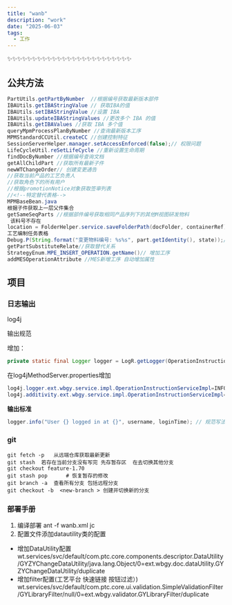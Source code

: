 ```yaml
---
title: "wanb"
description: "work"
date: "2025-06-03"
tags:
  - 工作
---
```

✨✨✨✨✨✨✨✨✨✨✨✨✨✨✨✨✨✨✨✨✨✨✨✨✨
## 公共方法
``` java
PartUtils.getPartByNumber  //根据编号获取最新版本部件
IBAUtils.getIBAStringValue // 获取IBA的值
IBAUtils.setIBAStringValue //设置 IBA
IBAUtils.updateIBAStringValues //更改多个 IBA 的值
IBAUtils.getIBAValues //获取 IBA 多个值
queryMpmProcessPlanByNumber //查询最新版本工序
MPMStandardCCUtil.createCC //创建控制特征
SessionServerHelper.manager.setAccessEnforced(false);// 权限问题
LifeCycleUtil.reSetLifeCycle //重新设置生命周期
findDocByNumber //根据编号查询文档
getAllChildPart //获取所有最新子件
newWTChangeOrder// 创建变更通告
//获取当前产品的工艺负责人
//获取角色下的所有用户
//根据promotionNotice对象获取签审列表
//<!--特定替代表格-->
MPMBaseBean.java
根据子件获取上一层父件集合 
getSameSeqParts //根据部件编号获取相同产品序列下的其他M视图研发物料
 该料号不存在
location = FolderHelper.service.saveFolderPath(docFolder, containerRef);// 若文件夹不存在，则创建该文件夹
工艺编制任务表格
Debug.P(String.format("变更物料编号: %s%s", part.getIdentity(), state));//日志打印
getPartSubstituteRelate//获取替代关系
StrategyEnum.MPE_INSERT_OPERATION.getName()// 增加工序
addMESOperationAttribute //MES新增工序 自动增加属性
```
## 项目

### 日志输出
log4j

输出规范

增加：
```java
private static final Logger logger = LogR.getLogger(OperationInstructionServiceImpl.class.getName());
```

在log4jMethodServer.properties增加

``` java
log4j.logger.ext.wbgy.service.impl.OperationInstructionServiceImpl=INFO,methodServerLogFile,myCustomLog
log4j.additivity.ext.wbgy.service.impl.OperationInstructionServiceImpl=false
```
**输出标准**
``` java
logger.info("User {} logged in at {}", username, loginTime); // 规范写法
```
### git
```shell
git fetch -p   从远端仓库获取最新更新 
git stash  若存在当前分支没有写完 先存暂存区  在去切换其他分支 
git checkout feature-1.70
git stash pop      # 恢复暂存的修改
git branch -a  查看所有分支 包括远程分支
git checkout -b  <new-branch > 创建并切换新的分支
```

### 部署手册
1. 编译部署 ant -f wanb.xml jc
2. 配置文件添加datautility类的配置
- 增加DataUtility配置
  wt.services/svc/default/com.ptc.core.components.descriptor.DataUtility/GYZYChangeDataUtility/java.lang.Object/0=ext.wbgy.doc.dataUtility.GYZYChangeDataUtility/duplicate
- 增加filter配置(工艺平台 快速链接 按钮过滤）)
    wt.services/svc/default/com.ptc.core.ui.validation.SimpleValidationFilter/GYLibraryFilter/null/0=ext.wbgy.validator.GYLibraryFilter/duplicate
